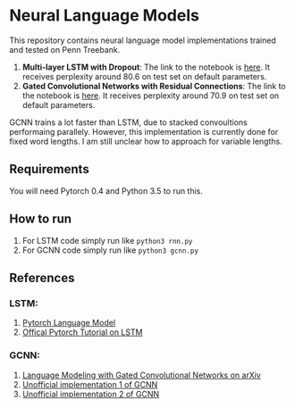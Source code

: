 # Neural Language Models


This repository contains neural language model implementations trained and tested on Penn Treebank.

1. **Multi-layer LSTM with Dropout**: The link to the notebook is [here](https://github.com/pranav-ust/nlm/blob/master/notebooks/LSTM%20Language%20Model.ipynb). It receives perplexity around 80.6 on test set on default parameters.
2. **Gated Convolutional Networks with Residual Connections**: The link to the notebook is [here](https://github.com/pranav-ust/nlm/blob/master/notebooks/Gated%20Convolutional%20Networks.ipynb). It receives perplexity around 70.9 on test set on default parameters.

GCNN trains a lot faster than LSTM, due to stacked convoultions performaing parallely. However, this implementation is currently done for fixed word lengths. I am still unclear how to approach for variable lengths.

## Requirements

You will need Pytorch 0.4 and Python 3.5 to run this.


## How to run

1. For LSTM code simply run like `python3 rnn.py`
2. For GCNN code simply run like `python3 gcnn.py`

## References

### LSTM:

1. [Pytorch Language Model](https://github.com/deeplearningathome/pytorch-language-model)
2. [Offical Pytorch Tutorial on LSTM](https://github.com/yunjey/pytorch-tutorial/tree/master/tutorials/02-intermediate/language_model)

### GCNN:

1. [Language Modeling with Gated Convolutional Networks on arXiv](https://arxiv.org/abs/1612.08083)
2. [Unofficial implementation 1 of GCNN](https://github.com/anantzoid/Language-Modeling-GatedCNN)
3. [Unofficial implementation 2 of GCNN](https://github.com/jojonki/Gated-Convolutional-Networks)


